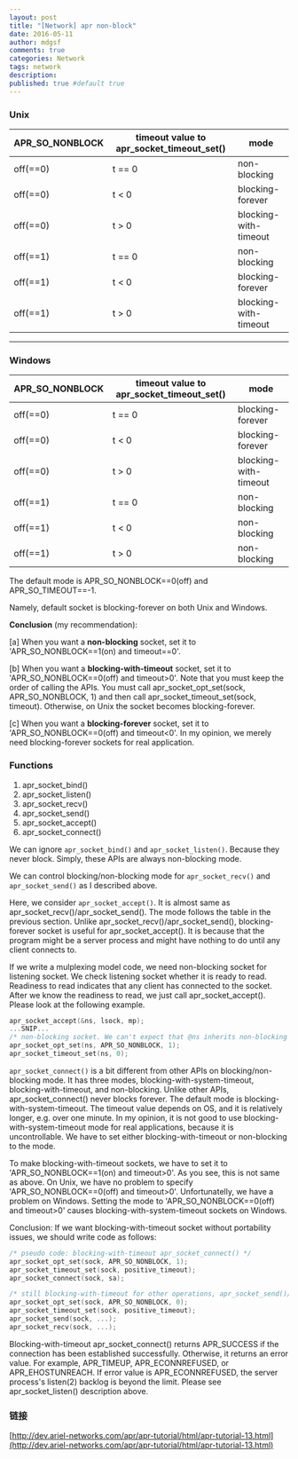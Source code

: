 ```yaml
---
layout: post
title: "[Network] apr non-block"
date: 2016-05-11
author: mdgsf
comments: true
categories: Network
tags: network
description:
published: true #default true
---
```



### Unix

| APR_SO_NONBLOCK | timeout value to apr_socket_timeout_set() | mode           |
| --------------- | ----------------------------------------- | -------------- |
|  off(==0)       |  t == 0     | non-blocking                                 |
|  off(==0)       |  t < 0      | blocking-forever                             |
|  off(==0)       |  t > 0      | blocking-with-timeout                        |
|  off(==1)       |  t == 0     | non-blocking                                 |
|  off(==1)       |  t < 0      | blocking-forever                             |
|  off(==1)       |  t > 0      | blocking-with-timeout                        |

<hr />

### Windows

| APR_SO_NONBLOCK | timeout value to apr_socket_timeout_set() | mode           |
| --------------- | ----------------------------------------- | -------------- |
|  off(==0)       |  t == 0     | blocking-forever                             |
|  off(==0)       |  t < 0      | blocking-forever                             |
|  off(==0)       |  t > 0      | blocking-with-timeout                        |
|  off(==1)       |  t == 0     | non-blocking                                 |
|  off(==1)       |  t < 0      | non-blocking                                 |
|  off(==1)       |  t > 0      | non-blocking                                 |


The default mode is APR_SO_NONBLOCK==0(off) and APR_SO_TIMEOUT==-1.

Namely, default socket is blocking-forever on both Unix and Windows.

**Conclusion** (my recommendation):

[a] When you want a **non-blocking** socket, set it to 'APR_SO_NONBLOCK==1(on) and timeout==0'.

[b] When you want a **blocking-with-timeout** socket, set it to 'APR_SO_NONBLOCK==0(off) and timeout>0'. Note that you must keep the order of calling the APIs. You must call apr_socket_opt_set(sock, APR_SO_NONBLOCK, 1) and then call apr_socket_timeout_set(sock, timeout). Otherwise, on Unix the socket becomes blocking-forever.

[c] When you want a **blocking-forever** socket, set it to 'APR_SO_NONBLOCK==0(off) and timeout<0'. In my opinion, we merely need blocking-forever sockets for real application.


### Functions

1. apr_socket_bind()
2. apr_socket_listen()
3. apr_socket_recv()
4. apr_socket_send()
5. apr_socket_accept()
6. apr_socket_connect()

We can ignore `apr_socket_bind()` and `apr_socket_listen()`. Because they never block. Simply, these APIs are always non-blocking mode.

We can control blocking/non-blocking mode for `apr_socket_recv()` and `apr_socket_send()` as I described above.

Here, we consider `apr_socket_accept()`. It is almost same as apr_socket_recv()/apr_socket_send(). The mode follows the table in the previous section. Unlike apr_socket_recv()/apr_socket_send(), blocking-forever socket is useful for apr_socket_accept(). It is because that the program might be a server process and might have nothing to do until any client connects to.

If we write a mulplexing model code, we need non-blocking socket for listening socket. We check listening socket whether it is ready to read. Readiness to read indicates that any client has connected to the socket. After we know the readiness to read, we just call apr_socket_accept(). Please look at the following example.

```cpp
apr_socket_accept(&ns, lsock, mp);
...SNIP...
/* non-blocking socket. We can't expect that @ns inherits non-blocking mode from @lsock */
apr_socket_opt_set(ns, APR_SO_NONBLOCK, 1);
apr_socket_timeout_set(ns, 0);
```

`apr_socket_connect()` is a bit different from other APIs on blocking/non-blocking mode. It has three modes, blocking-with-system-timeout, blocking-with-timeout, and non-blocking. Unlike other APIs, apr_socket_connect() never blocks forever. The default mode is blocking-with-system-timeout. The timeout value depends on OS, and it is relatively longer, e.g. over one minute. In my opinion, it is not good to use blocking-with-system-timeout mode for real applications, because it is uncontrollable. We have to set either blocking-with-timeout or non-blocking to the mode.

To make blocking-with-timeout sockets, we have to set it to 'APR_SO_NONBLOCK==1(on) and timeout>0'. As you see, this is not same as above. On Unix, we have no problem to specify 'APR_SO_NONBLOCK==0(off) and timeout>0'. Unfortunatelly, we have a problem on Windows. Setting the mode to 'APR_SO_NONBLOCK==0(off) and timeout>0' causes blocking-with-system-timeout sockets on Windows.

Conclusion: If we want blocking-with-timeout socket without portability issues, we should write code as follows:

```cpp
/* pseudo code: blocking-with-timeout apr_socket_connect() */
apr_socket_opt_set(sock, APR_SO_NONBLOCK, 1);
apr_socket_timeout_set(sock, positive_timeout);
apr_socket_connect(sock, sa);

/* still blocking-with-timeout for other operations, apr_socket_send()/apr_socket_recv() */
apr_socket_opt_set(sock, APR_SO_NONBLOCK, 0);
apr_socket_timeout_set(sock, positive_timeout);
apr_socket_send(sock, ...);
apr_socket_recv(sock, ...);
```

Blocking-with-timeout apr_socket_connect() returns APR_SUCCESS if the connection has been established successfully. Otherwise, it returns an error value. For example, APR_TIMEUP, APR_ECONNREFUSED, or APR_EHOSTUNREACH. If error value is APR_ECONNREFUSED, the server process's listen(2) backlog is beyond the limit. Please see apr_socket_listen() description above.





### 链接

[http://dev.ariel-networks.com/apr/apr-tutorial/html/apr-tutorial-13.html](http://dev.ariel-networks.com/apr/apr-tutorial/html/apr-tutorial-13.html)
